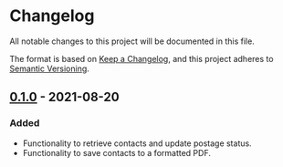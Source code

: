 # Changelog
All notable changes to this project will be documented in this file.

The format is based on [Keep a Changelog](https://keepachangelog.com/en/1.0.0/),
and this project adheres to [Semantic Versioning](https://semver.org/spec/v2.0.0.html).

## [0.1.0] - 2021-08-20

### Added
- Functionality to retrieve contacts and update postage status.
- Functionality to save contacts to a formatted PDF.

[0.1.0]: https://github.com/mujde-aze/nt-postman-view/compare/v0.1.0...HEAD

